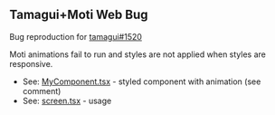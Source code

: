 ## Tamagui+Moti Web Bug

Bug reproduction for [tamagui#1520](https://github.com/tamagui/tamagui/issues/1520)

Moti animations fail to run and styles are not applied when styles are responsive.

- See: [MyComponent.tsx](./packages/ui/src/MyComponent.tsx) - styled component with animation (see comment)
- See: [screen.tsx](packages/app/features/home/screen.tsx) - usage
